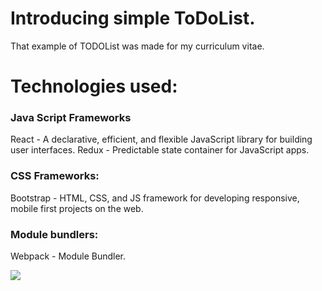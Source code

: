 # Introducing simple ToDoList.
That example of TODOList was made for my curriculum vitae.

# Technologies used: 

### Java Script Frameworks
React - A declarative, efficient, and flexible JavaScript library for building user interfaces.
Redux - Predictable state container for JavaScript apps.

### CSS Frameworks:
Bootstrap - HTML, CSS, and JS framework for developing responsive, mobile first projects on the web.

### Module bundlers:
Webpack - Module Bundler.

![](http://g.recordit.co/PDeYDYNNwt.gif)
